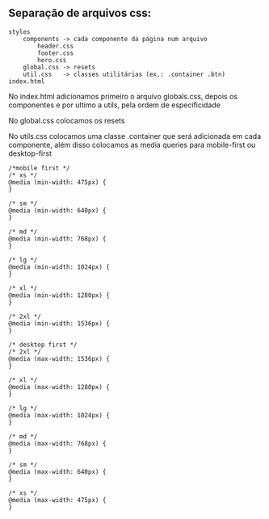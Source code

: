 ## Separação de arquivos css:

```
styles
    components -> cada componente da página num arquivo
        header.css
        footer.css
        hero.css
    global.css -> resets
    util.css   -> classes utilitárias (ex.: .container .btn)
index.html
```

No index.html adicionamos primeiro o arquivo globals.css, depois os componentes e por ultimo a utils, pela ordem de especificidade

No global.css colocamos os resets

No utils.css colocamos uma classe .container que será adicionada em cada componente, além disso colocamos as media queries para mobile-first ou desktop-first

```
/*mobile first */
/* xs */
@media (min-width: 475px) {
}

/* sm */
@media (min-width: 640px) {
}

/* md */
@media (min-width: 768px) {
}

/* lg */
@media (min-width: 1024px) {
}

/* xl */
@media (min-width: 1280px) {
}

/* 2xl */
@media (min-width: 1536px) {
}

/* desktop first */
/* 2xl */
@media (max-width: 1536px) {
}

/* xl */
@media (max-width: 1280px) {
}

/* lg */
@media (max-width: 1024px) {
}

/* md */
@media (max-width: 768px) {
}

/* sm */
@media (max-width: 640px) {
}

/* xs */
@media (max-width: 475px) {
}
```
